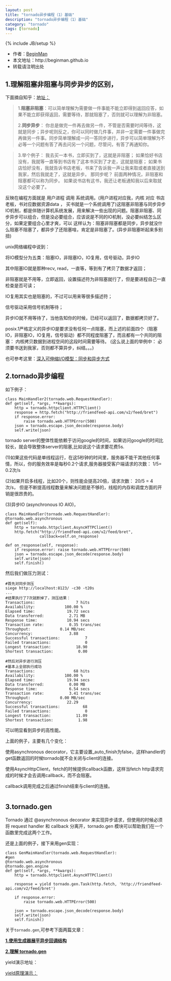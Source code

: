 ```yaml
---
layout: post
title: "tornado异步编程（1）基础"
description: "tornado异步编程（1）基础"
category: "tornado"
tags: [tornado]
---
```

{% include JB/setup %}
<ul>
    <li>作者：<a href="http://weibo.com/beginman" target="blank">BeginMan</a></li>
    <li>本文地址：http://beginman.github.io</li>
    <li>转载请注明出处</li>
</ul>
<h2>1.理解阻塞非阻塞与同步异步的区别，</h2>

<p>下面摘自知乎：<a href="http://www.zhihu.com/question/19732473">地址：</a></p>

<blockquote>
  <p>1.<strong>阻塞非阻塞</strong>：可以简单理解为需要做一件事能不能立即得到返回应答，如果不能立即获得返回，需要等待，那就阻塞了，否则就可以理解为非阻塞。</p>
  
  <p>2.<strong>同步异步</strong>： 你总是做完一件再去做另一件，不管是否需要时间等待，这就是同步；异步呢则反之，你可以同时做几件事，并非一定需要一件事做完再做另一件事。同步简单理解成一问一答同步进行，异步可以简单理解为不必等一个问题有答了再去问另一个问题，尽管问，有答了再通知你。</p>
</blockquote>

<!--more-->

<blockquote>
  <p>3.举个例子： 
  我去买一本书，立即买到了，这就是非阻塞；
  如果恰好书店没有，我就等一直等到书店有了这本书买到了才走，这就是阻塞；
  如果书店恰好没有，我就告诉书店老板，书来了告诉我一声让我来取或者直接送到我家，然后我就走了，这就是异步。
  那同步呢？ 前面两种情况，非阻塞和阻塞都可以称为同步。
  如果说书店有这书，我还让老板通知我以后来取就没这个必要了。</p>
</blockquote>

<p>反映在编程方面就是 用户进程 调用 系统调用。(用户进程对应我，内核 对应 书店老板，书对应数据资源data ， 买书就是一个系统调用了)这阻塞非阻塞与同步异步IO机制，都是伴随计算机系统发展，用来解决一些出现的问题。阻塞非阻塞、同步异步可以组合，但是没必要组合，应该说是不同的IO机制，没必要纠结怎么区分，如果定要组合心里才爽，可以 这样认为：阻塞非阻塞都是同步，异步就没什么阻塞不阻塞了，都异步了还阻塞啥，肯定是非阻塞了。(异步非阻塞听起来多别扭)</p>

<p>unix网络编程中说到：</p>

<p>将IO模型分为五类：阻塞IO，非阻塞IO，IO复用，信号驱动，异步IO</p>

<p>其中阻塞IO就是那种recv, read，一直等，等到有了拷贝了数据才返回；</p>

<p>非阻塞就是不用等，立即返回，设置描述符为非阻塞就行了，但是要进程自己一直检查是否可读；</p>

<p>IO复用其实也是阻塞的，不过可以用来等很多描述符；</p>

<p>信号驱动采用信号机制等待；</p>

<p>异步IO就不用等待了，当他告知你的时候，已经可以返回了，数据都拷贝好了。</p>

<p>posix.1严格定义的异步IO是要求没有任何一点阻塞，而上述的前面四个（阻塞IO，非阻塞IO，IO复用，信号驱动）都不同程度阻塞了，而且都有一个共同的阻塞： 内核拷贝数据到进程空间的这段时间需要等待。 (这么说上面的举例中： 必须要书送到我家，否则都不算异步，纠结。。。)</p>

<p>也可参考这里：<a href="http://www.brucesky.com/articles/896">深入可伸缩I/O模型：同步和异步方式</a></p>

<h2>2.tornado异步编程</h2>

<p>如下例子：</p>

<pre><code>class MainHandler2(tornado.web.RequestHandler):
def get(self, *args, **kwargs):
    http = tornado.httpclient.HTTPClient()
    response = http.fetch("http://friendfeed-api.com/v2/feed/bret")
    if response.error:
        raise tornado.web.HTTPError(500)
    json = tornado.escape.json_decode(response.body)
    self.write(json)
</code></pre>

<p>tornado server的整体性能依赖于访问google的时间，如果访问google的时间比较长，就会导致整体server的阻塞,比如说这个请求要花费5s.</p>

<p>(1)如果这些代码是单线程运行，在这5秒钟的时间里，服务器不能干其他任何事情，所以，你的服务效率是每秒0.2个请求,服务器接受客户端请求的次数： 1/5= 0.2次/s</p>

<p>(2)如果开启多线程，比如20个，则性能会提高20倍，请求次数： 20/5 = 4次/s，  但是不断提高线程数量来解决问题是不够的，线程的内存和调度方面的开销是很昂贵的。</p>

<p>(3)异步IO (asynchronous IO  AIO)，</p>

<pre><code>class MainHandler(tornado.web.RequestHandler):
@tornado.web.asynchronous
def get(self):
    http = tornado.httpclient.AsyncHTTPClient()
    http.fetch("http://friendfeed-api.com/v2/feed/bret",
               callback=self.on_response)

def on_response(self, response):
    if response.error: raise tornado.web.HTTPError(500)
    json = tornado.escape.json_decode(response.body)
    self.write(json)
    self.finish()
</code></pre>

<p>然后我们做压力测试：</p>

<pre><code>#首先对同步测压
siege http://localhost:8123/ -c30 -t20s
...
#结果执行了7次就断掉了，测压结果：
Transactions:                  7 hits
Availability:             100.00 %
Elapsed time:              19.72 secs
Data transferred:           2.71 MB
Response time:             10.94 secs
Transaction rate:           0.35 trans/sec
Throughput:             0.14 MB/sec
Concurrency:                3.88
Successful transactions:           7
Failed transactions:               0
Longest transaction:           18.90
Shortest transaction:           0.00

#然后对异步进行测压
#基本上全部执行成功
Transactions:                 68 hits
Availability:             100.00 %
Elapsed time:              19.94 secs
Data transferred:           0.00 MB
Response time:              6.54 secs
Transaction rate:           3.41 trans/sec
Throughput:             0.00 MB/sec
Concurrency:               22.29
Successful transactions:          68
Failed transactions:               0
Longest transaction:           11.09
Shortest transaction:           1.98
</code></pre>

<p>可以明显看到异步的高性能。</p>

<p>上面的例子，主要有几个变化：</p>

<p>使用asynchronous decorator，它主要设置_auto_finish为false，这样handler的get函数返回的时候tornado就不会关闭与client的连接。</p>

<p>使用AsyncHttpClient，fetch的时候提供callback函数，这样当fetch http请求完成的时候才会去调用callback，而不会阻塞。</p>

<p>callback调用完成之后通过finish结束与client的连接。</p>

<p><img src="http://dl2.iteye.com/upload/attachment/0043/2696/e71c128e-a828-3aa6-9f59-bd40d60063f2.jpg" alt="" /></p>

<h2>3.tornado.gen</h2>

<p>Tornado 通过 @asynchronous decorator 来实现异步请求，但使用的时候必须将 request handler 和 callback 分离开，tornado.gen 模块可以帮助我们在一个函数里完成这两个工作。</p>

<p>还是上面的例子，接下来用gen实现：</p>

<pre><code>class GenMainHandler(tornado.web.RequestHandler):
#gen
@tornado.web.asynchronous
@tornado.gen.engine
def get(self, *args, **kwargs):
    http = tornado.httpclient.AsyncHTTPClient()

    response = yield tornado.gen.Task(http.fetch, 'http://friendfeed-api.com/v2/feed/bret')

    if response.error:
        raise tornado.web.HTTPError(500)

    json = tornado.escape.json_decode(response.body)
    self.write(json)
    self.finish()
</code></pre>

<p>关于<code>tornado.gen</code>,可参考下面两篇文章：</p>

<p><a href="http://www.zouyesheng.com/generator-for-async.html"><strong>1.使用生成器展平异步回调结构</strong></a></p>

<p><a href="http://blog.xiaogaozi.org/2012/09/21/understanding-tornado-dot-gen/"><strong>2.理解 tornado.gen</strong></a></p>

<p>yield演示地址：</p>

<p><a href="http://pythontutor.com/visualize.html#code=S+%3D+%5B'EMPTY'%5D%0Adef+gen()%3A%0A++++for+i+in+%5B'a',+'b'%5D%3A%0A++++++++print+i%0A%0A++++for+i+in+range(10)%3A%0A++++++++S%5B0%5D+%3D+yield+i%0A++++++++print+str(S%5B0%5D),+'index%3A%25s'+%25+i%0A%0Ag+%3D+gen()%0Aprint+g.next()%0Aprint+g.send('ok')%0Aprint+g.next()&amp;mode=display&amp;origin=opt-frontend.js&amp;cumulative=false&amp;heapPrimitives=false&amp;drawParentPointers=false&amp;textReferences=false&amp;showOnlyOutputs=false&amp;py=2&amp;rawInputLstJSON=%5B%5D&amp;curInstr=0">yield原理演示：</a></p>
